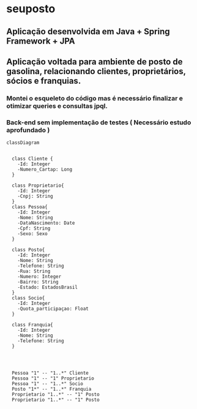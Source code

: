# seuposto

## Aplicação desenvolvida em Java + Spring Framework + JPA

## Aplicação voltada para ambiente de posto de gasolina, relacionando clientes, proprietários, sócios e franquias.

### Montei o esqueleto do código mas é necessário finalizar e otimizar queries e consultas jpql.
### Back-end sem implementação de testes ( Necessário estudo aprofundado )

	

```mermaid
classDiagram


  class Cliente {
    -Id: Integer
    -Numero_Cartap: Long
  }

  class Proprietario{
    -Id: Integer
    -Cnpj: String
  }
  class Pessoa{
    -Id: Integer
    -Nome: String
    -DataNascimento: Date
    -Cpf: String
    -Sexo: Sexo
  }

  class Posto{
    -Id: Integer
    -Nome: String
    -Telefone: String
    -Rua: String
    -Numero: Integer
    -Bairro: String
    -Estado: EstadosBrasil
  }
  class Socio{
    -Id: Integer
    -Quota_participaçao: Float
  }

  class Franquia{
    -Id: Integer
    -Nome: String
    -Telefone: String
  }




  Pessoa "1" -- "1..*" Cliente
  Pessoa "1" -- "1" Proprietario
  Pessoa "1" -- "1..*" Socio
  Posto "1*" -- "1..*" Franquia
  Proprietario "1..*" -- "1" Posto
  Proprietario "1..*" -- "1" Posto
  
  
```
